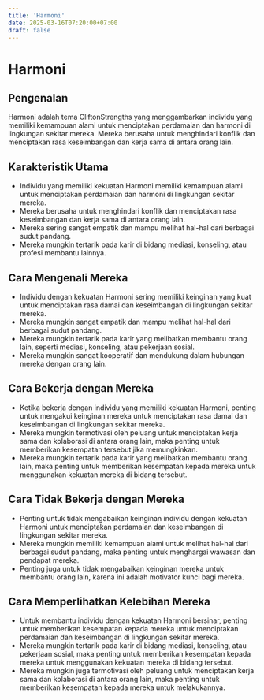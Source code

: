 ```yaml
---
title: 'Harmoni'
date: 2025-03-16T07:20:00+07:00
draft: false
---
```


# Harmoni

## Pengenalan

Harmoni adalah tema CliftonStrengths yang menggambarkan individu yang memiliki kemampuan alami untuk menciptakan perdamaian dan harmoni di lingkungan sekitar mereka. Mereka berusaha untuk menghindari konflik dan menciptakan rasa keseimbangan dan kerja sama di antara orang lain.

## Karakteristik Utama

- Individu yang memiliki kekuatan Harmoni memiliki kemampuan alami untuk menciptakan perdamaian dan harmoni di lingkungan sekitar mereka.
- Mereka berusaha untuk menghindari konflik dan menciptakan rasa keseimbangan dan kerja sama di antara orang lain.
- Mereka sering sangat empatik dan mampu melihat hal-hal dari berbagai sudut pandang.
- Mereka mungkin tertarik pada karir di bidang mediasi, konseling, atau profesi membantu lainnya.

## Cara Mengenali Mereka

- Individu dengan kekuatan Harmoni sering memiliki keinginan yang kuat untuk menciptakan rasa damai dan keseimbangan di lingkungan sekitar mereka.
- Mereka mungkin sangat empatik dan mampu melihat hal-hal dari berbagai sudut pandang.
- Mereka mungkin tertarik pada karir yang melibatkan membantu orang lain, seperti mediasi, konseling, atau pekerjaan sosial.
- Mereka mungkin sangat kooperatif dan mendukung dalam hubungan mereka dengan orang lain.

## Cara Bekerja dengan Mereka

- Ketika bekerja dengan individu yang memiliki kekuatan Harmoni, penting untuk mengakui keinginan mereka untuk menciptakan rasa damai dan keseimbangan di lingkungan sekitar mereka.
- Mereka mungkin termotivasi oleh peluang untuk menciptakan kerja sama dan kolaborasi di antara orang lain, maka penting untuk memberikan kesempatan tersebut jika memungkinkan.
- Mereka mungkin tertarik pada karir yang melibatkan membantu orang lain, maka penting untuk memberikan kesempatan kepada mereka untuk menggunakan kekuatan mereka di bidang tersebut.

## Cara Tidak Bekerja dengan Mereka

- Penting untuk tidak mengabaikan keinginan individu dengan kekuatan Harmoni untuk menciptakan perdamaian dan keseimbangan di lingkungan sekitar mereka.
- Mereka mungkin memiliki kemampuan alami untuk melihat hal-hal dari berbagai sudut pandang, maka penting untuk menghargai wawasan dan pendapat mereka.
- Penting juga untuk tidak mengabaikan keinginan mereka untuk membantu orang lain, karena ini adalah motivator kunci bagi mereka.

## Cara Memperlihatkan Kelebihan Mereka

- Untuk membantu individu dengan kekuatan Harmoni bersinar, penting untuk memberikan kesempatan kepada mereka untuk menciptakan perdamaian dan keseimbangan di lingkungan sekitar mereka.
- Mereka mungkin tertarik pada karir di bidang mediasi, konseling, atau pekerjaan sosial, maka penting untuk memberikan kesempatan kepada mereka untuk menggunakan kekuatan mereka di bidang tersebut.
- Mereka mungkin juga termotivasi oleh peluang untuk menciptakan kerja sama dan kolaborasi di antara orang lain, maka penting untuk memberikan kesempatan kepada mereka untuk melakukannya.

